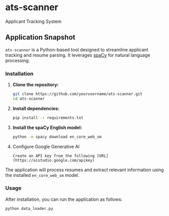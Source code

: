 # ats-scanner
Applicant Tracking System
## Application Snapshot

`ats-scanner` is a Python-based tool designed to streamline applicant tracking and resume parsing. It leverages [spaCy](https://spacy.io/) for natural language processing.

### Installation

1. **Clone the repository:**
    ```bash
    git clone https://github.com/yourusername/ats-scanner.git
    cd ats-scanner
    ```

2. **Install dependencies:**
    ```bash
    pip install -r requirements.txt
    ```

3. **Install the spaCy English model:**
    ```bash
    python -m spacy download en_core_web_sm
    ```
4. Configure Google Generative AI
   ```
   Create an API key from the following [URL](https://aistudio.google.com/apikey)
   ```
The application will process resumes and extract relevant information using the installed `en_core_web_sm` model.
### Usage

After installation, you can run the application as follows:
```bash
python data_loader.py
```


